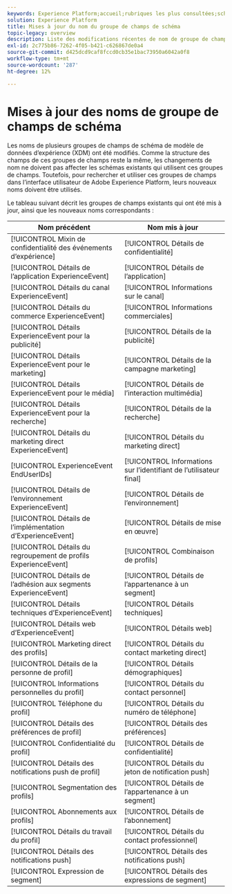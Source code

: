 ```yaml
---
keywords: Experience Platform;accueil;rubriques les plus consultées;schéma;XDM;ExperienceEvent;champs;schémas;schémas;conception de schéma;groupe de champs;groupe de champs;endserids;utilisateur final;id;mises à jour;utilisateur final
solution: Experience Platform
title: Mises à jour du nom du groupe de champs de schéma
topic-legacy: overview
description: Liste des modifications récentes de nom de groupe de champs de schéma XDM.
exl-id: 2c775b86-7262-4f05-b421-c626867de0a4
source-git-commit: d425dcd9caf8fccd0cb35e1bac73950a6042a0f8
workflow-type: tm+mt
source-wordcount: '287'
ht-degree: 12%

---
```



# Mises à jour des noms de groupe de champs de schéma

Les noms de plusieurs groupes de champs de schéma de modèle de données d’expérience (XDM) ont été modifiés. Comme la structure des champs de ces groupes de champs reste la même, les changements de nom ne doivent pas affecter les schémas existants qui utilisent ces groupes de champs. Toutefois, pour rechercher et utiliser ces groupes de champs dans l’interface utilisateur de Adobe Experience Platform, leurs nouveaux noms doivent être utilisés.

Le tableau suivant décrit les groupes de champs existants qui ont été mis à jour, ainsi que les nouveaux noms correspondants :

| Nom précédent | Nom mis à jour |
| --- | --- |
| [!UICONTROL Mixin de confidentialité des événements d’expérience] | [!UICONTROL Détails de confidentialité] |
| [!UICONTROL Détails de l’application ExperienceEvent] | [!UICONTROL Détails de l’application] |
| [!UICONTROL Détails du canal ExperienceEvent] | [!UICONTROL Informations sur le canal] |
| [!UICONTROL Détails du commerce ExperienceEvent] | [!UICONTROL Informations commerciales] |
| [!UICONTROL Détails ExperienceEvent pour la publicité] | [!UICONTROL Détails de la publicité] |
| [!UICONTROL Détails ExperienceEvent pour le marketing] | [!UICONTROL Détails de la campagne marketing] |
| [!UICONTROL Détails ExperienceEvent pour le média] | [!UICONTROL Détails de l’interaction multimédia] |
| [!UICONTROL Détails ExperienceEvent pour la recherche] | [!UICONTROL Détails de la recherche] |
| [!UICONTROL Détails du marketing direct ExperienceEvent] | [!UICONTROL Détails du marketing direct] |
| [!UICONTROL ExperienceEvent EndUserIDs] | [!UICONTROL Informations sur l’identifiant de l’utilisateur final] |
| [!UICONTROL Détails de l’environnement ExperienceEvent] | [!UICONTROL Détails de l’environnement] |
| [!UICONTROL Détails de l’implémentation d’ExperienceEvent] | [!UICONTROL Détails de mise en œuvre] |
| [!UICONTROL Détails du regroupement de profils ExperienceEvent] | [!UICONTROL Combinaison de profils] |
| [!UICONTROL Détails de l’adhésion aux segments ExperienceEvent] | [!UICONTROL Détails de l’appartenance à un segment] |
| [!UICONTROL Détails techniques d’ExperienceEvent] | [!UICONTROL Détails techniques] |
| [!UICONTROL Détails web d’ExperienceEvent] | [!UICONTROL Détails web] |
| [!UICONTROL Marketing direct des profils] | [!UICONTROL Détails du contact marketing direct] |
| [!UICONTROL Détails de la personne de profil] | [!UICONTROL Détails démographiques] |
| [!UICONTROL Informations personnelles du profil] | [!UICONTROL Détails du contact personnel] |
| [!UICONTROL Téléphone du profil] | [!UICONTROL Détails du numéro de téléphone] |
| [!UICONTROL Détails des préférences de profil] | [!UICONTROL Détails des préférences] |
| [!UICONTROL Confidentialité du profil] | [!UICONTROL Détails de confidentialité] |
| [!UICONTROL Détails des notifications push de profil] | [!UICONTROL Détails du jeton de notification push] |
| [!UICONTROL Segmentation des profils] | [!UICONTROL Détails de l’appartenance à un segment] |
| [!UICONTROL Abonnements aux profils] | [!UICONTROL Détails de l’abonnement] |
| [!UICONTROL Détails du travail du profil] | [!UICONTROL Détails du contact professionnel] |
| [!UICONTROL Détails des notifications push] | [!UICONTROL Détails des notifications push] |
| [!UICONTROL Expression de segment] | [!UICONTROL Détails des expressions de segment] |
